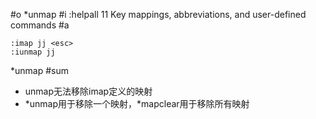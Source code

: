 #o
*unmap
#i
:helpall
11 Key mappings, abbreviations, and user-defined commands
#a
```
:imap jj <esc>
:iunmap jj
```
*unmap
#sum
- unmap无法移除imap定义的映射
- *unmap用于移除一个映射，*mapclear用于移除所有映射
